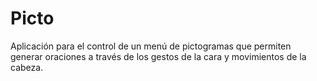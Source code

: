 # Picto
Aplicación para el control de un menú de pictogramas que permiten generar oraciones a través de los gestos de la cara y movimientos de la cabeza.
